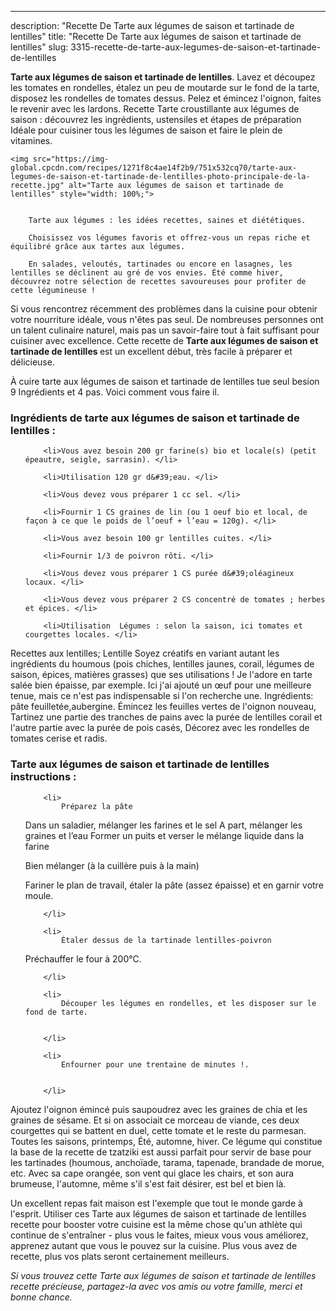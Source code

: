 ---
description: "Recette De Tarte aux légumes de saison et tartinade de lentilles"
title: "Recette De Tarte aux légumes de saison et tartinade de lentilles"
slug: 3315-recette-de-tarte-aux-legumes-de-saison-et-tartinade-de-lentilles

<p>
	<strong>Tarte aux légumes de saison et tartinade de lentilles</strong>. 
	Lavez et découpez les tomates en rondelles, étalez un peu de moutarde sur le fond de la tarte, disposez les rondelles de tomates dessus. Pelez et émincez l&#39;oignon, faites le revenir avec les lardons. Recette Tarte croustillante aux légumes de saison : découvrez les ingrédients, ustensiles et étapes de préparation Idéale pour cuisiner tous les légumes de saison et faire le plein de vitamines.
</p>
<p>
	
	<img src="https://img-global.cpcdn.com/recipes/1271f8c4ae14f2b9/751x532cq70/tarte-aux-legumes-de-saison-et-tartinade-de-lentilles-photo-principale-de-la-recette.jpg" alt="Tarte aux légumes de saison et tartinade de lentilles" style="width: 100%;">
	
	
		Tarte aux légumes : les idées recettes, saines et diététiques.
	
		Choisissez vos légumes favoris et offrez-vous un repas riche et équilibré grâce aux tartes aux légumes.
	
		En salades, veloutés, tartinades ou encore en lasagnes, les lentilles se déclinent au gré de vos envies. Été comme hiver, découvrez notre sélection de recettes savoureuses pour profiter de cette légumineuse !
	
</p>

Si vous rencontrez récemment des problèmes dans la cuisine pour obtenir votre nourriture idéale, vous n'êtes pas seul. De nombreuses personnes ont un talent culinaire naturel, mais pas un savoir-faire tout à fait suffisant pour cuisiner avec excellence. Cette recette de <strong> Tarte aux légumes de saison et tartinade de lentilles </strong> est un excellent début, très facile à préparer et délicieuse.

<!--inarticleads1-->

À cuire tarte aux légumes de saison et tartinade de lentilles tue seul besion 9 Ingrédients et 4 pas. Voici comment vous faire il.

<h3>Ingrédients de tarte aux légumes de saison et tartinade de lentilles :</h3>

<ol>
	
		<li>Vous avez besoin 200 gr farine(s) bio et locale(s) (petit épeautre, seigle, sarrasin). </li>
	
		<li>Utilisation 120 gr d&#39;eau. </li>
	
		<li>Vous devez vous préparer 1 cc sel. </li>
	
		<li>Fournir 1 CS graines de lin (ou 1 oeuf bio et local, de façon à ce que le poids de l’oeuf + l’eau = 120g). </li>
	
		<li>Vous avez besoin 100 gr lentilles cuites. </li>
	
		<li>Fournir 1/3 de poivron rôti. </li>
	
		<li>Vous devez vous préparer 1 CS purée d&#39;oléagineux locaux. </li>
	
		<li>Vous devez vous préparer 2 CS concentré de tomates ; herbes et épices. </li>
	
		<li>Utilisation  Légumes : selon la saison, ici tomates et courgettes locales. </li>
	
</ol>

Recettes aux lentilles; Lentille Soyez créatifs en variant autant les ingrédients du houmous (pois chiches, lentilles jaunes, corail, légumes de saison, épices, matières grasses) que ses utilisations ! Je l&#39;adore en tarte salée bien épaisse, par exemple. Ici j&#39;ai ajouté un œuf pour une meilleure tenue, mais ce n&#39;est pas indispensable si l&#39;on recherche une. Ingrédients: pâte feuilletée,aubergine. Émincez les feuilles vertes de l&#39;oignon nouveau, Tartinez une partie des tranches de pains avec la purée de lentilles corail et l&#39;autre partie avec la purée de pois casés, Décorez avec les rondelles de tomates cerise et radis. 

<!--inarticleads2-->

<h3>Tarte aux légumes de saison et tartinade de lentilles instructions :</h3>

<ol>
	
		<li>
			Préparez la pâte
Dans un saladier, mélanger les farines et le sel
A part, mélanger les graines et l’eau
Former un puits et verser le mélange liquide dans la farine

Bien mélanger (à la cuillère puis à la main)

Fariner le plan de travail, étaler la pâte (assez épaisse) et en garnir votre moule.
			
			
		</li>
	
		<li>
			Étaler dessus de la tartinade lentilles-poivron

Préchauffer le four à 200°C.
			
			
		</li>
	
		<li>
			Découper les légumes en rondelles, et les disposer sur le fond de tarte.
			
			
		</li>
	
		<li>
			Enfourner pour une trentaine de minutes !.
			
			
		</li>
	
</ol>

Ajoutez l&#39;oignon émincé puis saupoudrez avec les graines de chia et les graines de sésame. Et si on associait ce morceau de viande, ces deux courgettes qui se battent en duel, cette tomate et le reste du parmesan. Toutes les saisons, printemps, Été, automne, hiver. Ce légume qui constitue la base de la recette de tzatziki est aussi parfait pour servir de base pour les tartinades (houmous, anchoïade, tarama, tapenade, brandade de morue, etc. Avec sa cape orangée, son vent qui glace les chairs, et son aura brumeuse, l&#39;automne, même s&#39;il s&#39;est fait désirer, est bel et bien là. 

<!--inarticleads1-->

<p>
Un excellent repas fait maison est l'exemple que tout le monde garde à l'esprit. Utiliser ces Tarte aux légumes de saison et tartinade de lentilles recette pour booster votre cuisine est la même chose qu'un athlète qui continue de s'entraîner - plus vous le faites, mieux vous vous améliorez, apprenez autant que vous le pouvez sur la cuisine. Plus vous avez de recette, plus vos plats seront certainement meilleurs.
</p>

<p>
<i>Si vous trouvez cette Tarte aux légumes de saison et tartinade de lentilles recette précieuse, partagez-la avec vos amis ou votre famille, merci et bonne chance.</i>
</p>
